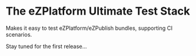 The eZPlatform Ultimate Test Stack
==================================

Makes it easy to test eZPlatform/eZPublish bundles, supporting CI scenarios.

Stay tuned for the first release...
